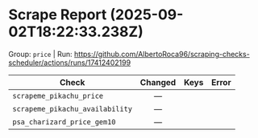 # Scrape Report (2025-09-02T18:22:33.238Z)

Group: `price`  |  Run: https://github.com/AlbertoRoca96/scraping-checks-scheduler/actions/runs/17412402199

| Check | Changed | Keys | Error |
|---|:---:|:--|:--|
| `scrapeme_pikachu_price` | — |  |  |
| `scrapeme_pikachu_availability` | — |  |  |
| `psa_charizard_price_gem10` | — |  |  |

